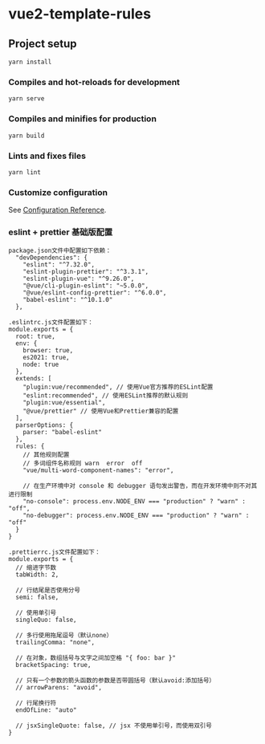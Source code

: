 # vue2-template-rules

## Project setup

```
yarn install
```

### Compiles and hot-reloads for development

```
yarn serve
```

### Compiles and minifies for production

```
yarn build
```

### Lints and fixes files

```
yarn lint
```

### Customize configuration

See [Configuration Reference](https://cli.vuejs.org/config/).

### eslint + prettier 基础版配置

```
package.json文件中配置如下依赖：
  "devDependencies": {
    "eslint": "^7.32.0",
    "eslint-plugin-prettier": "^3.3.1",
    "eslint-plugin-vue": "^9.26.0",
    "@vue/cli-plugin-eslint": "~5.0.0",
    "@vue/eslint-config-prettier": "^6.0.0",
    "babel-eslint": "^10.1.0"
  },

.eslintrc.js文件配置如下：
module.exports = {
  root: true,
  env: {
    browser: true,
    es2021: true,
    node: true
  },
  extends: [
    "plugin:vue/recommended", // 使用Vue官方推荐的ESLint配置
    "eslint:recommended", // 使用ESLint推荐的默认规则
    "plugin:vue/essential",
    "@vue/prettier" // 使用Vue和Prettier兼容的配置
  ],
  parserOptions: {
    parser: "babel-eslint"
  },
  rules: {
    // 其他规则配置
    // 多词组件名称规则 warn  error  off
    "vue/multi-word-component-names": "error",

    // 在生产环境中对 console 和 debugger 语句发出警告，而在开发环境中则不对其进行限制
    "no-console": process.env.NODE_ENV === "production" ? "warn" : "off",
    "no-debugger": process.env.NODE_ENV === "production" ? "warn" : "off"
  }
}

.prettierrc.js文件配置如下：
module.exports = {
  // 缩进字节数
  tabWidth: 2,

  // 行结尾是否使用分号
  semi: false,

  // 使用单引号
  singleQuo: false,

  // 多行使用拖尾逗号（默认none）
  trailingComma: "none",

  // 在对象，数组括号与文字之间加空格 "{ foo: bar }"
  bracketSpacing: true,

  // 只有一个参数的箭头函数的参数是否带圆括号（默认avoid:添加括号）
  // arrowParens: "avoid",

  // 行尾换行符
  endOfLine: "auto"

  // jsxSingleQuote: false, // jsx 不使用单引号，而使用双引号
}

```

